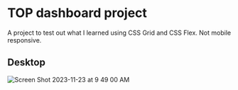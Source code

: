 # TOP dashboard project

A project to test out what I learned using CSS Grid and CSS Flex. Not mobile responsive. 

## Desktop
![Screen Shot 2023-11-23 at 9 49 00 AM](https://github.com/Mcjoester/top-admin-dashboard/assets/30557274/e4b076a8-4e9b-4210-92f9-e04de52d0a61)
